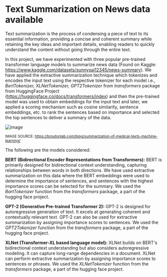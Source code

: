 # Text Summarization on News data available

Text summarization is the process of condensing a piece of text to its essential information, providing a concise and coherent summary while retaining the key ideas and important details, enabling readers to quickly understand the content without going through the entire text.

In this project, we have experimented with three popular pre-trained transformer language models to summarize news data (Found on Kaggle: https://www.kaggle.com/datasets/sunnysai12345/news-summary). We have applied the extractive summarization technique which tokenizes and encodes the input text using the respective tokenizer for each model i.e., *BertTokenizer, XLNetTokenizer, GPT2Tokenizer* from *transformers* package from HuggingFace Project (https://huggingface.co/docs/transformers/index) and then the pre-trained model was used to obtain embeddings for the input text and later, we applied a scoring mechanism such as cosine similarity, sentence embeddings, etc. to rank the sentences based on importance and selected the top sentences to deliver a summary of the data. 


![image](https://github.com/shreyasngredd/TextSummarization/assets/15787360/76b23d60-5664-4120-ac7c-42f3ae5cd2f1)

<sub> IMAGE SOURCE: https://broutonlab.com/blog/summarization-of-medical-texts-machine-learning/ </sub>



The following are the models considered: 

**BERT (Bidirectional Encoder Representations from Transformers):** BERT is primarily designed for bidirectional context understanding, capturing relationships between words in both directions. We have used extractive summarization on this data where the BERT embeddings were used to determine the importance of sentences, and sentences with the highest importance scores can be selected for the summary. We used the *BartTokenizer* function from the *transformers* package, a part of the hugging face project. 


**GPT-2 (Generative Pre-trained Transformer 2):** GPT-2 is designed for autoregressive generation of text. It excels at generating coherent and contextually relevant text.
GPT-2 can also be used for extractive summarization by assigning importance scores to sentences. We used the *GPT2Tokenizer* function from the *transformers* package, a part of the hugging face project.


**XLNet (Transformer-XL based language model):** XLNet builds on BERT's bidirectional context understanding but also considers autoregressive modeling. It can capture long-range dependencies in a document. XLNet can perform extractive summarization by assigning importance scores to sentences or phrases. We used the *XLNetTokenizer* function from the *transformers* package, a part of the hugging face project.
